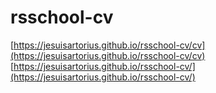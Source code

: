 # rsschool-cv

[https://jesuisartorius.github.io/rsschool-cv/cv](https://jesuisartorius.github.io/rsschool-cv/cv)
[https://jesuisartorius.github.io/rsschool-cv/](https://jesuisartorius.github.io/rsschool-cv/)
